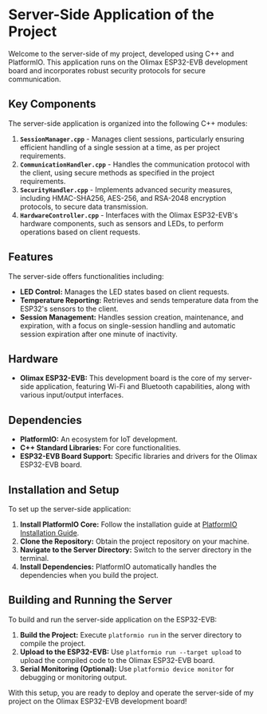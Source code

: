 # Server-Side Application of the Project

Welcome to the server-side of my project, developed using C++ and PlatformIO. This application runs on the Olimax ESP32-EVB development board and incorporates robust security protocols for secure communication.

## Key Components

The server-side application is organized into the following C++ modules:

1. **`SessionManager.cpp`** - Manages client sessions, particularly ensuring efficient handling of a single session at a time, as per project requirements.
2. **`CommunicationHandler.cpp`** - Handles the communication protocol with the client, using secure methods as specified in the project requirements.
3. **`SecurityHandler.cpp`** - Implements advanced security measures, including HMAC-SHA256, AES-256, and RSA-2048 encryption protocols, to secure data transmission.
4. **`HardwareController.cpp`** - Interfaces with the Olimax ESP32-EVB's hardware components, such as sensors and LEDs, to perform operations based on client requests.

## Features

The server-side offers functionalities including:

- **LED Control:** Manages the LED states based on client requests.
- **Temperature Reporting:** Retrieves and sends temperature data from the ESP32's sensors to the client.
- **Session Management:** Handles session creation, maintenance, and expiration, with a focus on single-session handling and automatic session expiration after one minute of inactivity.

## Hardware

- **Olimax ESP32-EVB:** This development board is the core of my server-side application, featuring Wi-Fi and Bluetooth capabilities, along with various input/output interfaces.

## Dependencies

- **PlatformIO:** An ecosystem for IoT development.
- **C++ Standard Libraries:** For core functionalities.
- **ESP32-EVB Board Support:** Specific libraries and drivers for the Olimax ESP32-EVB board.

## Installation and Setup

To set up the server-side application:

1. **Install PlatformIO Core:** Follow the installation guide at [PlatformIO Installation Guide](https://docs.platformio.org/en/latest/core/installation.html).
2. **Clone the Repository:** Obtain the project repository on your machine.
3. **Navigate to the Server Directory:** Switch to the server directory in the terminal.
4. **Install Dependencies:** PlatformIO automatically handles the dependencies when you build the project.

## Building and Running the Server

To build and run the server-side application on the ESP32-EVB:

1. **Build the Project:** Execute `platformio run` in the server directory to compile the project.
2. **Upload to the ESP32-EVB:** Use `platformio run --target upload` to upload the compiled code to the Olimax ESP32-EVB board.
3. **Serial Monitoring (Optional):** Use `platformio device monitor` for debugging or monitoring output.

With this setup, you are ready to deploy and operate the server-side of my project on the Olimax ESP32-EVB development board!
